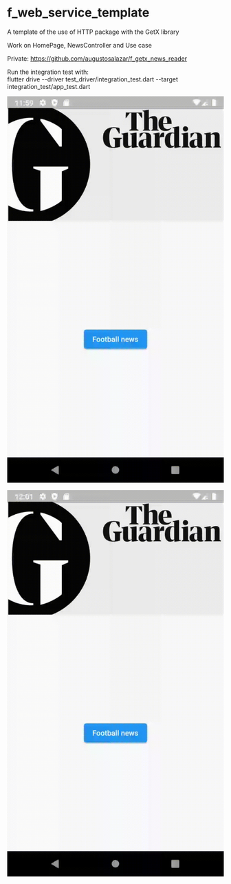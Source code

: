 # f_web_service_template

A template of the use of HTTP package with the GetX library

Work on HomePage, NewsController and Use case

Private:
https://github.com/augustosalazar/f_getx_news_reader

Run the integration test with:  
flutter drive --driver test_driver/integration_test.dart --target integration_test/app_test.dart


![Alt text](demoOK.gif?raw=true "Demo Ok")

![Alt text](demoTimeOut.gif?raw=true "Demo with Timeout")
